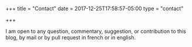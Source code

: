 +++
title = "Contact"
date = 2017-12-25T17:58:57-05:00
type = "contact"

+++

I am open to any question, commentary, suggestion, or contribution to this blog, by mail or by pull request in french or in english. 
